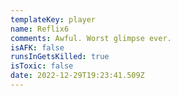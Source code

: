 ```yaml
---
templateKey: player
name: Reflix6
comments: Awful. Worst glimpse ever.
isAFK: false
runsInGetsKilled: true
isToxic: false
date: 2022-12-29T19:23:41.509Z
---
```

